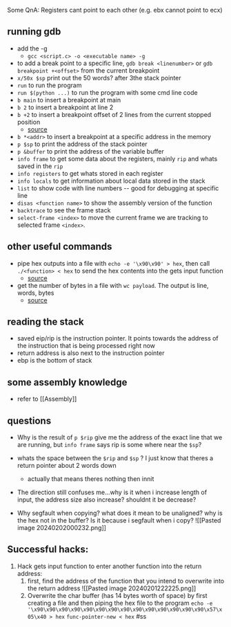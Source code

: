 Some QnA:
Registers cant point to each other (e.g. ebx cannot point to ecx)

## running gdb
- add the -g
	- `gcc <script.c> -o <executable name> -g`
- to add a break point to a specific line, `gdb break <linenumber>` or `gdb breakpoint +<offset>` from the current breakpoint
- `x/50x $sp` print out the 50 words? after 3the stack pointer
- `run` to run the program
- `run $(python ...)` to run the program with some cmd line code
- `b main` to insert a breakpoint at main
- `b 2` to insert a breakpoint at line 2
- `b +2` to insert a breakpoint offset of 2 lines from the current stopped position
	- [source](https://stackoverflow.com/questions/34190596/setting-a-breakpoint-in-a-specific-line-inside-a-function-with-gdb)
- `b *<addr>` to insert a breakpoint at a specific address in the memory
- `p $sp` to print the address of the stack pointer
- `p &buffer` to print the address of the variable buffer
- `info frame` to get some data about the registers, mainly `rip` and whats saved in the `rip`
- `info registers` to get whats stored in each register
- `info locals` to get information about local data stored in the stack
- `list` to show code with line numbers -- good for debugging at specific line
- `disas <function name>` to show the assembly version of the function
- `backtrace` to see the frame stack
- `select-frame <index>` to move the current frame we are tracking to selected frame `<index>`. 
## other useful commands
- pipe hex outputs into a file with `echo -e '\x90\x90' > hex`, then call `./<function> < hex` to send the hex contents into the gets input function
	- [source](https://stackoverflow.com/questions/28925811/provide-hex-value-as-an-input-to-gets-in-c) 
- get the number of bytes in a file with `wc payload`. The output is line, words, bytes
	- [source](https://www.ibm.com/docs/en/aix/7.1?topic=af-counting-words-lines-bytes-in-files-wc-command)
## reading the stack
- saved eip/rip is the instruction pointer. It points towards the address of the instruction that is being processed right now
- return address is also next to the instruction pointer
- ebp is the bottom of stack

## some assembly knowledge
- refer to [[Assembly]]
## questions
- Why is the result of `p $rip` give me the address of the exact line that we are running, but `info frame` says rip is some where near the `$sp`?
	
- whats the space between the `$rip` and `$sp` ? I just know that theres a return pointer about 2 words down 
	- actually that means theres nothing then innit
- The direction still confuses me...why is it when i increase length of input, the address size also increase? shouldnt it be decrease?
- Why segfault when copying? what does it mean to be unaligned? why is the hex not in the buffer? Is it because i segfault when i copy? ![[Pasted image 20240202000232.png]]

## Successful hacks:
1. Hack gets input function to enter another function into the return address:
	1. first, find the address of the function that you intend to overwrite into the return address
	![[Pasted image 20240201222225.png]] 
	2. Overwrite the char buffer (has 14 bytes worth of space) by first creating a file and then piping the hex file to the program
		 `echo -e '\x90\x90\x90\x90\x90\x90\x90\x90\x90\x90\x90\x90\x90\x90\x57\x05\x40 > hex`
		 `func-pointer-new < hex` 
#ss